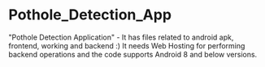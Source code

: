 # Pothole_Detection_App
"Pothole Detection Application" - It has files related to android apk, frontend, working and backend :)
It needs Web Hosting for performing backend operations and the code supports Android 8 and below versions.

